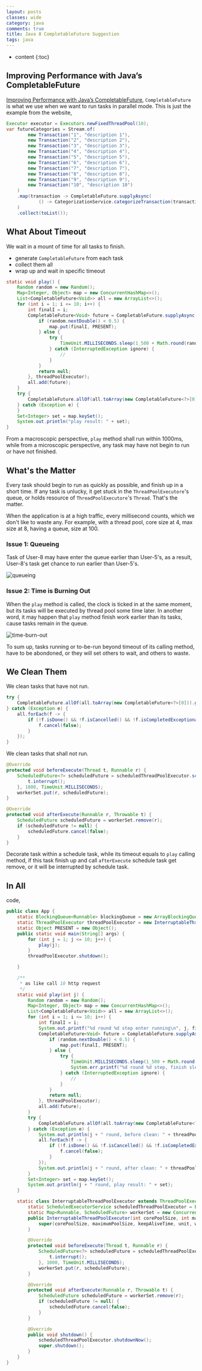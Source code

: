 ```yaml
---
layout: posts
classes: wide
category: java
comments: true
title: Java 8 CompletableFuture Suggestion
tags: java
---
```

* content
{:toc}

## Improving Performance with Java’s CompletableFuture
[Improving Performance with Java’s CompletableFuture](https://reflectoring.io/java-completablefuture/), `CompletableFuture` is what we use when we want to run tasks in parallel mode. This is just the example from the website,

```java
Executor executor = Executors.newFixedThreadPool(10);
var futureCategories = Stream.of(
        new Transaction("1", "description 1"),
        new Transaction("2", "description 2"),
        new Transaction("3", "description 3"),
        new Transaction("4", "description 4"),
        new Transaction("5", "description 5"),
        new Transaction("6", "description 6"),
        new Transaction("7", "description 7"),
        new Transaction("8", "description 8"),
        new Transaction("9", "description 9"),
        new Transaction("10", "description 10")
    )
    .map(transaction -> CompletableFuture.supplyAsync(
            () -> CategorizationService.categorizeTransaction(transaction), executor)
    )
    .collect(toList());
```

## What About Timeout
We wait in a mount of time for all tasks to finish.

- generate `CompletableFuture` from each task
- collect them all
- wrap up and wait in specific timeout

```java
static void play() {
    Random random = new Random();
    Map<Integer, Object> map = new ConcurrentHashMap<>();
    List<CompletableFuture<Void>> all = new ArrayList<>();
    for (int i = 1; i <= 10; i++) {
        int finalI = i;
        CompletableFuture<Void> future = CompletableFuture.supplyAsync(() -> {
            if (random.nextDouble() < 0.5) {
                map.put(finalI, PRESENT);
            } else {
                try {
                    TimeUnit.MILLISECONDS.sleep(1_500 + Math.round(random.nextDouble() * 500));
                } catch (InterruptedException ignore) {
                    //
                }
            }
            return null;
        }, threadPoolExecutor);
        all.add(future);
    }
    try {
        CompletableFuture.allOf(all.toArray(new CompletableFuture<?>[0])).get(1000, TimeUnit.MILLISECONDS);
    } catch (Exception e) {
    }
    Set<Integer> set = map.keySet();
    System.out.println("play result: " + set);
}
```
From a macroscopic perspective, `play` method shall run within 1000ms, while from a microscopic perspective, any task may have not begin to run or have not finished.


## What's the Matter
Every task should begin to run as quickly as possible, and finish up in a short time. If any task is unlucky, it get stuck in the `ThreadPoolExecutore`'s queue, or holds resource of `ThreadPoolExecutore`'s `Thread`. That's the matter.

When the application is at a high traffic, every millisecond counts, which we don't like to waste any. For example, with a thread pool, core size at 4, max size at 8, having a queue, size at 100.

### Issue 1: Queueing
Task of User-8 may have enter the queue earlier than User-5's, as a result, User-8's task get chance to run earlier than User-5's. 

![queueing](https://user-images.githubusercontent.com/2212273/209836738-418628a3-b3f7-44c5-8242-b2bc9f1cbc66.jpg)


### Issue 2: Time is Burning Out
When the `play` method is called, the clock is ticked in at the same moment, but its tasks will be executed by thread pool some time later. In another word, it may happen that `play` method finish work earlier than its tasks, cause tasks remain in the queue. 

![time-burn-out](https://user-images.githubusercontent.com/2212273/209838361-55ed2a11-85e3-4c4f-8df7-18b8d2e9b5c3.jpg)

To sum up, tasks running or to-be-run beyond timeout of its calling method, have to be abondoned, or they will set others to wait, and others to waste.

## We Clean Them
We clean tasks that have not run.

```java
try {
    CompletableFuture.allOf(all.toArray(new CompletableFuture<?>[0])).get(1000, TimeUnit.MILLISECONDS);
} catch (Exception e) {
    all.forEach(f -> {
        if (!f.isDone() && !f.isCancelled() && !f.isCompletedExceptionally()) {
            f.cancel(false);
        }
    });
}
```

We clean tasks that shall not run.
```java
@Override
protected void beforeExecute(Thread t, Runnable r) {
    ScheduledFuture<?> scheduledFuture = scheduledThreadPoolExecutor.schedule(() -> {
        t.interrupt();
    }, 1000, TimeUnit.MILLISECONDS);
    workerSet.put(r, scheduledFuture);
}

@Override
protected void afterExecute(Runnable r, Throwable t) {
    ScheduledFuture scheduledFuture = workerSet.remove(r);
    if (scheduledFuture != null) {
        scheduledFuture.cancel(false);
    }
}
```
Decorate task within a schedule task, while its timeout equals to `play` calling method, if this task finish up and call `afterExecute` schedule task get remove, or it will be interrupted by schedule task.

## In All

code,

```java
public class App {
    static BlockingQueue<Runnable> blockingQueue = new ArrayBlockingQueue<>(100);
    static ThreadPoolExecutor threadPoolExecutor = new InterruptableThreadPoolExecutor(4, 8, 60, TimeUnit.SECONDS, blockingQueue);
    static Object PRESENT = new Object();
    public static void main(String[] args) {
        for (int j = 1; j <= 10; j++) {
            play(j);
        }
        threadPoolExecutor.shutdown();

    }

    /**
     * as like call 10 http request
     */
    static void play(int j) {
        Random random = new Random();
        Map<Integer, Object> map = new ConcurrentHashMap<>();
        List<CompletableFuture<Void>> all = new ArrayList<>();
        for (int i = 1; i <= 10; i++) {
            int finalI = i;
            System.out.printf("%d round %d step enter running\n", j, finalI);
            CompletableFuture<Void> future = CompletableFuture.supplyAsync(() -> {
                if (random.nextDouble() < 0.5) {
                    map.put(finalI, PRESENT);
                } else {
                    try {
                        TimeUnit.MILLISECONDS.sleep(1_500 + Math.round(random.nextDouble() * 500));
                        System.err.printf("%d round %d step, finish sleep\n", j, finalI);
                    } catch (InterruptedException ignore) {
                        //
                    }
                }
                return null;
            }, threadPoolExecutor);
            all.add(future);
        }
        try {
            CompletableFuture.allOf(all.toArray(new CompletableFuture<?>[0])).get(1000, TimeUnit.MILLISECONDS);
        } catch (Exception e) {
            System.out.println(j + " round, before clean: " + threadPoolExecutor.getQueue().size());
            all.forEach(f -> {
                if (!f.isDone() && !f.isCancelled() && !f.isCompletedExceptionally()) {
                    f.cancel(false);
                }
            });
            System.out.println(j + " round, after clean: " + threadPoolExecutor.getQueue().size());
        }
        Set<Integer> set = map.keySet();
        System.out.println(j + " round, play result: " + set);
    }

    static class InterruptableThreadPoolExecutor extends ThreadPoolExecutor {
        static ScheduledExecutorService scheduledThreadPoolExecutor = Executors.newScheduledThreadPool(10);
        static Map<Runnable, ScheduledFuture> workerSet = new ConcurrentHashMap<>();
        public InterruptableThreadPoolExecutor(int corePoolSize, int maximumPoolSize, long keepAliveTime, TimeUnit unit, BlockingQueue<Runnable> workQueue) {
            super(corePoolSize, maximumPoolSize, keepAliveTime, unit, workQueue);
        }

        @Override
        protected void beforeExecute(Thread t, Runnable r) {
            ScheduledFuture<?> scheduledFuture = scheduledThreadPoolExecutor.schedule(() -> {
                t.interrupt();
            }, 1000, TimeUnit.MILLISECONDS);
            workerSet.put(r, scheduledFuture);
        }

        @Override
        protected void afterExecute(Runnable r, Throwable t) {
            ScheduledFuture scheduledFuture = workerSet.remove(r);
            if (scheduledFuture != null) {
                scheduledFuture.cancel(false);
            }
        }

        @Override
        public void shutdown() {
            scheduledThreadPoolExecutor.shutdownNow();
            super.shutdown();
        }
    }
}
```

    